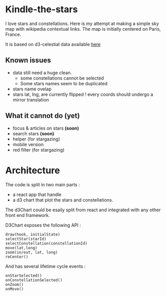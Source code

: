 # Kindle-the-stars
I love stars and constellations. Here is my attempt at making a simple sky map with wikipedia contextual links.
The map is initially centered on Paris, France.

It is based on d3-celestial data available [here](https://github.com/ofrohn/d3-celestial)

## Known issues
- data still need a huge clean.
  - some constellations cannot be selected
  - Some stars names seem to be duplicated
- stars name ovelap
- stars lat, lng, are currently flipped ! every coords should undergo a mirror translation

## What it cannot do (yet)
- focus & articles on stars **(soon)**
- search stars **(soon)**
- helper (for stargazing)
- mobile version
- red filter (for stargazing)

# Architecture
The code is split in two main parts :
- a react app that handle 
- a d3 chart that plot the stars and constellations.

The d3Chart could be esaily split from react and integrated with any other front end framework.

D3Chart exposes the following API : 

```
draw(hook, initialState)
selectStar(starId)
selectConstellation(constellationId)
move(lat,long)
zoom(in/out, lat, long)
reCenter()
```

And has several lifetime cycle events : 
```
onStarSelected()
onConstellationSelected()
onZoom()
onMove()
```



